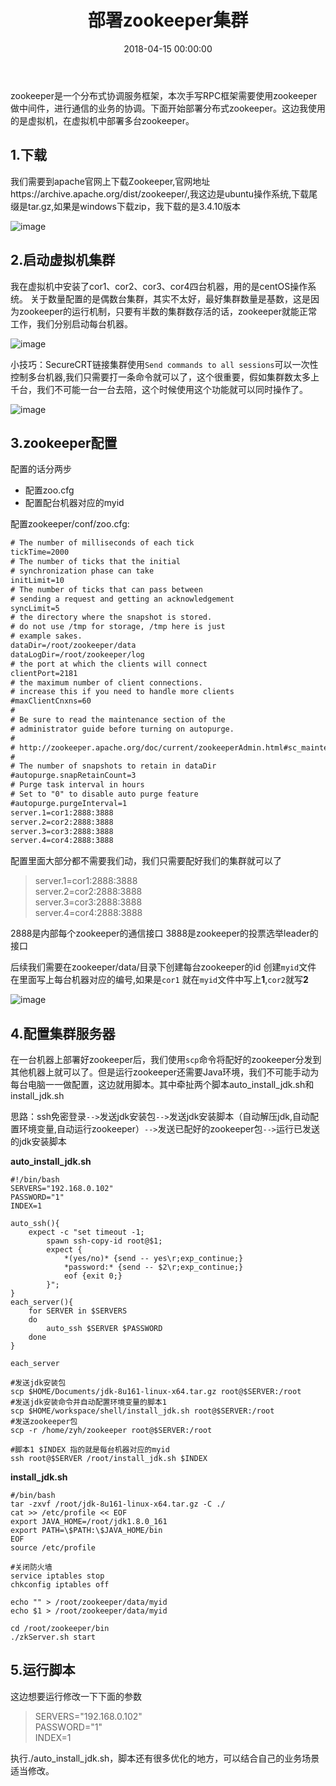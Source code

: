 ﻿---
layout: post
title: 部署zookeeper集群

date: 2018-04-15 00:00:00
categories: 大数据
tags: Zookeeper
---

zookeeper是一个分布式协调服务框架，本次手写RPC框架需要使用zookeeper做中间件，进行通信的业务的协调。下面开始部署分布式zookeeper。这边我使用的是虚拟机，在虚拟机中部署多台zookeeper。

## 1.下载

我们需要到apache官网上下载Zookeeper,官网地址https://archive.apache.org/dist/zookeeper/,我这边是ubuntu操作系统,下载尾缀是tar.gz,如果是windows下载zip，我下载的是3.4.10版本

![image](https://i.loli.net/2019/06/30/5d1845594bc8536060.jpg)

## 2.启动虚拟机集群
我在虚拟机中安装了cor1、cor2、cor3、cor4四台机器，用的是centOS操作系统。 关于数量配置的是偶数台集群，其实不太好，最好集群数量是基数，这是因为zookeeper的运行机制，只要有半数的集群数存活的话，zookeeper就能正常工作，我们分别启动每台机器。

![image](https://i.loli.net/2019/06/30/5d18455ac638e26664.jpg)

小技巧：SecureCRT链接集群使用`Send commands to all sessions`可以一次性控制多台机器,我们只需要打一条命令就可以了，这个很重要，假如集群数太多上千台，我们不可能一台一台去陪，这个时候使用这个功能就可以同时操作了。

![image](https://i.loli.net/2019/06/30/5d18455cd10c350085.jpg)

## 3.zookeeper配置

配置的话分两步
* 配置zoo.cfg
* 配置配台机器对应的myid

配置zookeeper/conf/zoo.cfg:

```xml
# The number of milliseconds of each tick
tickTime=2000
# The number of ticks that the initial 
# synchronization phase can take
initLimit=10
# The number of ticks that can pass between 
# sending a request and getting an acknowledgement
syncLimit=5
# the directory where the snapshot is stored.
# do not use /tmp for storage, /tmp here is just 
# example sakes.
dataDir=/root/zookeeper/data
dataLogDir=/root/zookeeper/log
# the port at which the clients will connect
clientPort=2181
# the maximum number of client connections.
# increase this if you need to handle more clients
#maxClientCnxns=60
#
# Be sure to read the maintenance section of the 
# administrator guide before turning on autopurge.
#
# http://zookeeper.apache.org/doc/current/zookeeperAdmin.html#sc_maintenance
#
# The number of snapshots to retain in dataDir
#autopurge.snapRetainCount=3
# Purge task interval in hours
# Set to "0" to disable auto purge feature
#autopurge.purgeInterval=1
server.1=cor1:2888:3888
server.2=cor2:2888:3888
server.3=cor3:2888:3888
server.4=cor4:2888:3888
```
配置里面大部分都不需要我们动，我们只需要配好我们的集群就可以了
> server.1=cor1:2888:3888   
> server.2=cor2:2888:3888    
> server.3=cor3:2888:3888    
> server.4=cor4:2888:3888    

2888是内部每个zookeeper的通信接口
3888是zookeeper的投票选举leader的接口

后续我们需要在zookeeper/data/目录下创建每台zookeeper的id
创建`myid`文件 在里面写上每台机器对应的编号,如果是`cor1` 就在`myid`文件中写上**1**,`cor2`就写**2**

![image](https://i.loli.net/2019/06/30/5d18455dc1bc758471.jpg)

## 4.配置集群服务器

在一台机器上部署好zookeeper后，我们使用`scp`命令将配好的zookeeper分发到其他机器上就可以了。但是运行zookeeper还需要Java环境，我们不可能手动为每台电脑一一做配置，这边就用脚本。其中牵扯两个脚本auto_install_jdk.sh和install_jdk.sh

思路：ssh免密登录`-->`发送jdk安装包`-->`发送jdk安装脚本（自动解压jdk,自动配置环境变量,自动运行zookeeper）`-->`发送已配好的zookeeper包`-->`运行已发送的jdk安装脚本

**auto_install_jdk.sh**

```shell
#!/bin/bash
SERVERS="192.168.0.102"
PASSWORD="1"
INDEX=1

auto_ssh(){
	expect -c "set timeout -1;
        spawn ssh-copy-id root@$1;
        expect {
            *(yes/no)* {send -- yes\r;exp_continue;}
            *password:* {send -- $2\r;exp_continue;}
            eof {exit 0;}
        }";
}
each_server(){
    for SERVER in $SERVERS
    do
        auto_ssh $SERVER $PASSWORD
    done
}

each_server

#发送jdk安装包
scp $HOME/Documents/jdk-8u161-linux-x64.tar.gz root@$SERVER:/root
#发送jdk安装命令并自动配置环境变量的脚本1
scp $HOME/workspace/shell/install_jdk.sh root@$SERVER:/root
#发送zookeeper包
scp -r /home/zyh/zookeeper root@$SERVER:/root

#脚本1 $INDEX 指的就是每台机器对应的myid
ssh root@$SERVER /root/install_jdk.sh $INDEX
```

**install_jdk.sh**
```shell
#/bin/bash
tar -zxvf /root/jdk-8u161-linux-x64.tar.gz -C ./
cat >> /etc/profile << EOF
export JAVA_HOME=/root/jdk1.8.0_161
export PATH=\$PATH:\$JAVA_HOME/bin
EOF
source /etc/profile

#关闭防火墙
service iptables stop
chkconfig iptables off

echo "" > /root/zookeeper/data/myid
echo $1 > /root/zookeeper/data/myid

cd /root/zookeeper/bin
./zkServer.sh start
```

## 5.运行脚本

这边想要运行修改一下下面的参数
> SERVERS="192.168.0.102"  
> PASSWORD="1"  
> INDEX=1  

执行./auto_install_jdk.sh，脚本还有很多优化的地方，可以结合自己的业务场景适当修改。